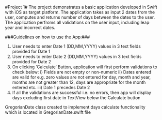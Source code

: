 #Project 1#
The project demonstrates a basic application developed in Swift with iOS as target platform. The application takes as input 2 dates from the user, computes and returns number of days between the dates to the user. The application perfroms all validations on the user input, including leap year and incorrect dates.

###Guidelines on how to use the App:###
1. User needs to enter Date 1 (DD,MM,YYYY) values in 3 text fields provided for Date 1
2. User needs to enter Date 2 (DD,MM,YYYY) values in 3 text fields provided for Date 2
3. On clicking ‘Calculate’ Button, application will first perform validations to check below:
i) Fields are not empty or non-numeric
ii) Dates entered are valid for e.g. zero values are not entered for day, month and year, months are not greater than 12, days are appropriate for the month entered etc.
iii) Date 1 precedes Date 2
4. If all the validations are successful i.e. no errors, then app will display days excluding first date in TextView below the Calculate button

GregorianDate class created to implement days calculate functionality which is located in GregorianDate.swift file
